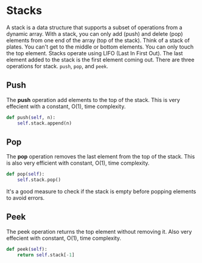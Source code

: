 # Stacks
A stack is a data structure that supports a subset of operations from a dynamic array. With a stack, you can only add (push) and delete (pop) elements from one end of the array (top of the stack). Think of a stack of plates. You can't get to the middle or bottom elements. You can only touch the top element. Stacks operate using LIFO (Last In First Out). The last element added to the stack is the first element coming out. There are three operations for stack. `push`, `pop`, and `peek`.

## Push
The **push** operation add elements to the top of the stack. This is very effecient with a constant, O(1), time complexity.
```py 
def push(self, n):
    self.stack.append(n)
```

## Pop
The **pop** operation removes the last element from the top of the stack. This is also very efficient with constant, O(1), time complexity.
```py
def pop(self):
    self.stack.pop()
```
It's a good measure to check if the stack is empty before popping elements to avoid errors.

## Peek
The peek operation returns the top element without removing it. Also very effecient with constant, O(1), time complexity.
```py
def peek(self):
    return self.stack[-1]
```
